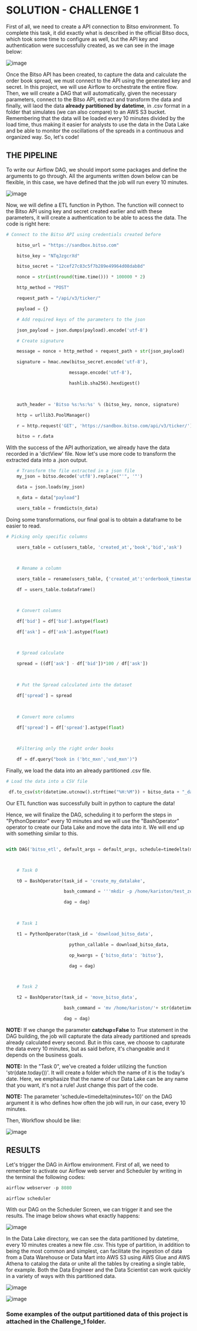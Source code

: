 # SOLUTION - CHALLENGE 1

First of all, we need to create a API connection to Bitso environment. To complete this task, it did exactly what is described in the official Bitso docs, which took some time to configure as well, but the API key and authentication were successfully created, as we can see in the image below:

![image](https://github.com/ksldados/Projetos-de-Machine-Learning-Engineering-by-Kariston/assets/114116067/7a369379-b35d-4266-b197-e4141692a2ec)

Once the Bitso API has been created, to capture the data and calculate the order book spread, we must connect to the API using the generated key and secret. In this project, we will use Airflow to orchestrate the entire flow. Then, we will create a DAG that will automatically, given the necessary parameters, connect to the Bitso API, extract and transform the data and finally, will laod the data **already partitioned by datetime**, in .csv format in a folder that simulates (we can also compare) to an AWS S3 bucket. Remembering that the data will be loaded every 10 minutes divided by the load time, thus making it easier for analysts to use the data in the Data Lake and be able to monitor the oscillations of the spreads in a continuous and organized way. So, let's code!

## THE PIPELINE

To write our Airflow DAG, we should import some packages and define the arguments to go through. All the arguments written down below can be flexible, in this case, we have defined that the job will run every 10 minutes.

![image](https://github.com/ksldados/Projetos-de-Machine-Learning-Engineering-by-Kariston/assets/114116067/46bd9871-c818-4a83-b9b7-45f25f3c3ef3)

Now, we will define a ETL function in Python. The function will connect to the Bitso API using key and secret created earlier and with these parameters, it will create a authentication to be able to acess the data. The code is right here:

```python
# Connect to the Bitso API using credentials created before

    bitso_url = "https://sandbox.bitso.com"

    bitso_key = "NTqJzgcrXd"

    bitso_secret = "12cef27c83c5f7b289e49964d08dab8d"

    nonce = str(int(round(time.time())) * 100000 * 2)

    http_method = "POST"

    request_path = "/api/v3/ticker/" 

    payload = {}

    # Add required keys of the parameters to the json

    json_payload = json.dumps(payload).encode('utf-8')

    # Create signature

    message = nonce + http_method + request_path + str(json_payload)

    signature = hmac.new(bitso_secret.encode('utf-8'),

		                message.encode('utf-8'),

		                hashlib.sha256).hexdigest()

    

    auth_header = 'Bitso %s:%s:%s' % (bitso_key, nonce, signature)

    http = urllib3.PoolManager()

    r = http.request('GET', 'https://sandbox.bitso.com/api/v3/ticker/')

    bitso = r.data
```

With the success of the API authorization, we already have the data recorded in a 'dictView' file. Now let's use more code to transform the extracted data into a .json output.


``` python
    # Transform the file extracted in a json file
    my_json = bitso.decode('utf8').replace("'", '"')

    data = json.loads(my_json)

    n_data = data["payload"]

    users_table = fromdicts(n_data)
```

Doing some transformations, our final goal is to obtain a dataframe to be easier to read.

``` python
# Picking only specific columns

    users_table = cut(users_table, 'created_at','book','bid','ask')

    

    # Rename a column

    users_table = rename(users_table, {'created_at':'orderbook_timestamp'})

    df = users_table.todataframe()



    # Convert columns

    df['bid'] = df['bid'].astype(float)

    df['ask'] = df['ask'].astype(float)

    

    # Spread calculate

    spread = ((df['ask'] - df['bid'])*100 / df['ask'])

    

    # Put the Spread calculated into the dataset

    df['spread'] = spread

     

    # Convert more columns

    df['spread'] = df['spread'].astype(float)

    

    #Filtering only the right order books

    df = df.query("book in ('btc_mxn','usd_mxn')")
```


Finally, we load the data into an already partitioned .csv file.

``` python
# Load the data into a CSV file

 df.to_csv(str(datetime.utcnow().strftime("%H:%M")) + bitso_data + "_data.csv", header = True, index=False)
```


Our ETL function was successfully built in python to capture the data!

Hence, we will finalize the DAG, scheduling it to perform the steps in "PythonOperator" every 10 minutes and we will use the "BashOperator" operator to create our Data Lake and move the data into it. We will end up with something similar to this.

``` python

with DAG('bitso_etl', default_args = default_args, schedule=timedelta(minutes=10), description = 'Bitso ETL',catchup=False) as dag:



    # Task 0

    t0 = BashOperator(task_id = 'create_my_datalake',

                      bash_command = '''mkdir -p /home/kariston/test_zone/data/''' + str(date.today()) + '/',

                      dag = dag)

           

    # Task 1

    t1 = PythonOperator(task_id = 'download_bitso_data',

                        python_callable = download_bitso_data,

                        op_kwargs = {'bitso_data': 'bitso'},

                        dag = dag)



    # Task 2

    t2 = BashOperator(task_id = 'move_bitso_data',

                      bash_command = 'mv /home/kariston/'+ str(datetime.utcnow().strftime("%H:%M")) + 'bitso_data.csv /home/kariston/test_zone/data/' + str(date.today()) + '/',

                      dag = dag)


```
**NOTE:** If we change the parameter **catchup=False** to *True* statement in the DAG building, the job will capturate the data already partitioned and spreads already calculated every second. But in this case, we choose to capturate the data every 10 minutes, but as said before, it's changeable and it depends on the business goals.

**NOTE:** In the "Task 0", we've created a folder utilizing the function 'str(date.today())'. It will create a folder which the name of it is the today's date. Here, we emphasize that the name of our Data Lake can be any name that you want, it's not a rule! Just change this part of the code. 

**NOTE:** The parameter 'schedule=timedelta(minutes=10)' on the DAG argument it is who defines how often the job will run, in our case, every 10 minutes.

Then, Workflow should be like:

![image](https://github.com/ksldados/Projetos-de-Machine-Learning-Engineering-by-Kariston/assets/114116067/d4f7d0f5-5208-4416-814f-109383b68873)

## RESULTS

Let's trigger the DAG in Airflow environment. First of all, we need to remember to activate our Airflow web server and Scheduler by writing in the terminal the following codes:


```python
airflow webserver -p 8080
```

```python
airflow scheduler
```

With our DAG on the Scheduler Screen, we can trigger it and see the results. The image below shows what exactly happens:


![image](https://github.com/ksldados/Projetos-de-Machine-Learning-Engineering-by-Kariston/assets/114116067/08d64ab1-024c-48f0-a095-cd5a1e95ac67)

In the Data Lake directory, we can see the data partitioned by datetime, every 10 minutes creates a new file .csv. This type of partition, in addition to being the most common and simplest, can facilitate the ingestion of data from a Data Warehouse or Data Mart into AWS S3 using AWS Glue and AWS Athena to catalog the data or unite all the tables by creating a single table, for example. Both the Data Engineer and the Data Scientist can work quickly in a variety of ways with this partitioned data.

![image](https://github.com/ksldados/Projetos-de-Machine-Learning-Engineering-by-Kariston/assets/114116067/5949bab0-6d05-4812-abd4-fb8e81f9ece8)


![image](https://github.com/ksldados/Projetos-de-Machine-Learning-Engineering-by-Kariston/assets/114116067/6c286b64-820f-4b1b-995e-bfc4c4cd451b)


### Some examples of the output partitioned data of this project is attached in the Challenge_1 folder.
